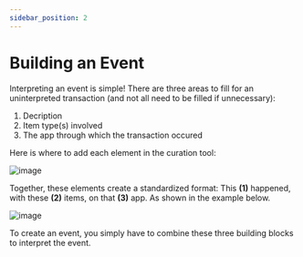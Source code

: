 ```yaml
---
sidebar_position: 2
---
```


# Building an Event
Interpreting an event is simple! There are three areas to fill for an uninterpreted transaction (and not all need to be filled if unnecessary):

1. Decription
2. Item type(s) involved
3. The app through which the transaction occured

Here is where to add each element in the curation tool:

![image](/img/assets/mechanics1.png)

Together, these elements create a standardized format: This **(1)** happened, with these **(2)** items, on that **(3)** app. As shown in the example below. 

![image](/img/assets/mechanics2.png)

To create an event, you simply have to combine these three building blocks to interpret the event. 
